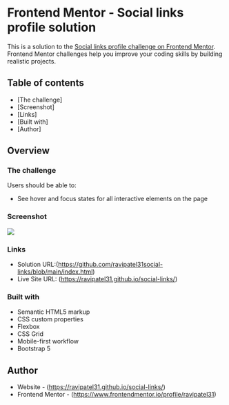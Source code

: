 # Frontend Mentor - Social links profile solution

This is a solution to the [Social links profile challenge on Frontend Mentor](https://www.frontendmentor.io/challenges/social-links-profile-UG32l9m6dQ). Frontend Mentor challenges help you improve your coding skills by building realistic projects. 

## Table of contents

- [The challenge]
- [Screenshot]
- [Links]
- [Built with]
- [Author]

## Overview

### The challenge

Users should be able to:

- See hover and focus states for all interactive elements on the page

### Screenshot

![](./screenshot.png)


### Links

- Solution URL:(https://github.com/ravipatel31social-links/blob/main/index.html)
- Live Site URL: (https://ravipatel31.github.io/social-links/)


### Built with

- Semantic HTML5 markup
- CSS custom properties
- Flexbox
- CSS Grid
- Mobile-first workflow
- Bootstrap 5


## Author

- Website - (https://ravipatel31.github.io/social-links/)
- Frontend Mentor - (https://www.frontendmentor.io/profile/ravipatel31)


